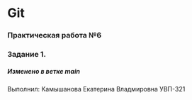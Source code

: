 # Git 
### Практическая работа №6
### Задание 1. 
##### Изменено в ветке main
Выполнил: Камышанова Екатерина Владмировна УВП-321
